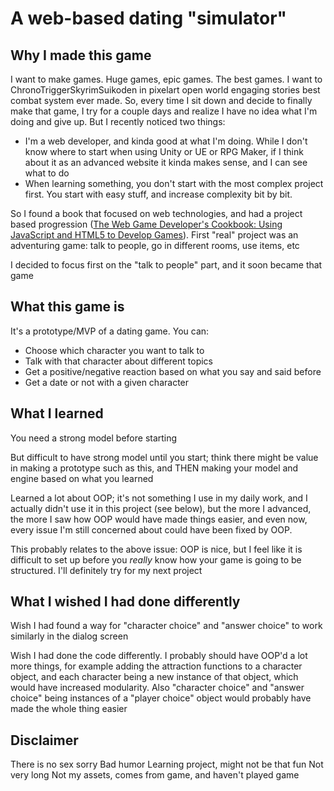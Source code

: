 # A web-based dating "simulator"

## Why I made this game
I want to make games. Huge games, epic games. The best games. I want to ChronoTriggerSkyrimSuikoden in pixelart open world engaging stories best combat system ever made.
So, every time I sit down and decide to finally make that game, I try for a couple days and realize I have no idea what I'm doing and give up.
But I recently noticed two things:
- I'm a web developer, and kinda good at what I'm doing. While I don't know where to start when using Unity or UE or RPG Maker, if I think about it as an advanced website it kinda makes sense, and I can see what to do
- When learning something, you don't start with the most complex project first. You start with easy stuff, and increase complexity bit by bit.

So I found a book that focused on web technologies, and had a project based progression ([The Web Game Developer's Cookbook: Using JavaScript and HTML5 to Develop Games](https://www.amazon.com/dp/B00C0OBZIU/ref=dp-kindle-redirect?_encoding=UTF8&btkr=1)). First "real" project was an adventuring game: talk to people, go in different rooms, use items, etc

I decided to focus first on the "talk to people" part, and it soon became that game

## What this game is
It's a prototype/MVP of a dating game. You can:

- Choose which character you want to talk to
- Talk with that character about different topics
- Get a positive/negative reaction based on what you say and said before
- Get a date or not with a given character

## What I learned

You need a strong model before starting

But difficult to have strong model until you start; think there might be value in making a prototype such as this, and THEN making your model and engine based on what you learned

Learned a lot about OOP; it's not something I use in my daily work, and I actually didn't use it in this project (see below), but the more I advanced, the more I saw how OOP would have made things easier, and even now, every issue I'm still concerned about could have been fixed by OOP.

This probably relates to the above issue: OOP is nice, but I feel like it is difficult to set up before you *really* know how your game is going to be structured. I'll definitely try for my next project

## What I wished I had done differently

Wish I had found a way for "character choice" and "answer choice" to work similarly in the dialog screen

Wish I had done the code differently. I probably should have OOP'd a lot more things, for example adding the attraction functions to a character object, and each character being a new instance of that object, which would have increased modularity. Also "character choice" and "answer choice" being instances of a "player choice" object would probably have made the whole thing easier

## Disclaimer
There is no sex sorry
Bad humor
Learning project, might not be that fun
Not very long
Not my assets, comes from game, and haven't played game

